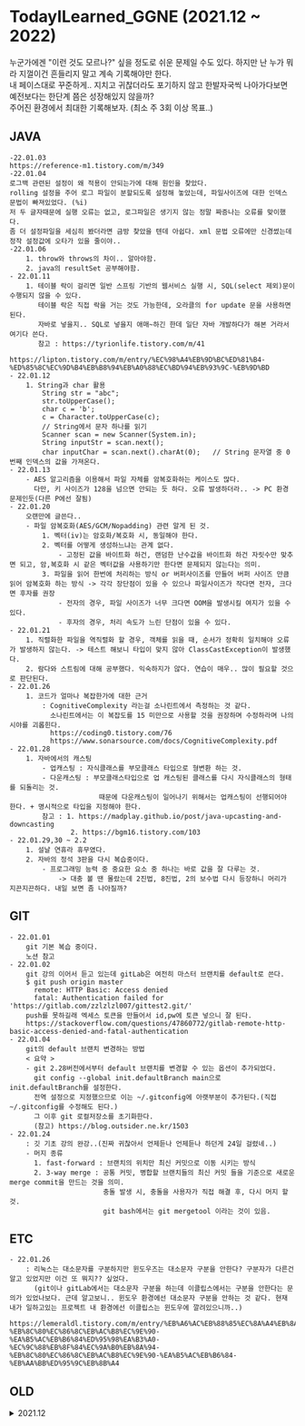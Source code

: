 # TodayILearned_GGNE (2021.12 ~ 2022)
    
누군가에겐 "이런 것도 모르나?" 싶을 정도로 쉬운 문제일 수도 있다.
하지만 난 누가 뭐라 지껄이건 흔들리지 말고 계속 기록해야만 한다.  
내 페이스대로 꾸준하게.. 지치고 귀찮더라도 포기하지 않고 한발자국씩 나아가다보면  
예전보다는 한단계 쯤은 성장해있지 않을까?  
주어진 환경에서 최대한 기록해보자. (최소 주 3회 이상 목표..)
  



## JAVA
    -22.01.03
    https://reference-m1.tistory.com/m/349
    -22.01.04
    로그백 관련된 설정이 왜 적용이 안되는가에 대해 원인을 찾았다. 
    rolling 설정을 주어 로그 파일이 분할되도록 설정해 놓았는데, 파일사이즈에 대한 인덱스 문법이 빠져있었다. (%i) 
    저 두 글자때문에 실행 오류는 없고, 로그파일은 생기지 않는 정말 짜증나는 오류를 맞이했다. 
    좀 더 설정파일을 세심히 봤더라면 금방 찾았을 텐데 아쉽다. xml 문법 오류에만 신경썼는데 정작 설정값에 오타가 있을 줄이야.. 
    -22.01.06
        1. throw와 throws의 차이.. 알아야함. 
        2. java의 resultSet 공부해야함. 
    - 22.01.11
        1. 테이블 락이 걸리면 일반 스프링 기반의 웹서비스 실행 시, SQL(select 제외)문이 수행되지 않을 수 있다. 
           테이블 락은 직접 락을 거는 것도 가능한데, 오라클의 for update 문을 사용하면 된다. 
           자바로 넣을지.. SQL로 넣을지 애매~하긴 한데 일단 자바 개발하다가 해본 거라서 여기다 쓴다. 
           참고 : https://tyrionlife.tistory.com/m/41 
                  https://lipton.tistory.com/m/entry/%EC%98%A4%EB%9D%BC%ED%81%B4-%ED%85%8C%EC%9D%B4%EB%B8%94%EB%A0%88%EC%BD%94%EB%93%9C-%EB%9D%BD
    - 22.01.12
        1. String과 char 활용
            String str = "abc";
            str.toUpperCase();
            char c = 'b';
            c = Character.toUpperCase(c);
            // String에서 문자 하나를 읽기 
            Scanner scan = new Scanner(System.in); 
            String inputStr = scan.next();
            char inputChar = scan.next().charAt(0);   // String 문자열 중 0번째 인덱스의 값을 가져온다. 
    - 22.01.13
        - AES 알고리즘을 이용해서 파일 자체를 암복호화하는 케이스도 많다. 
          다만, 키 사이즈가 128을 넘으면 안되는 듯 하다. 오류 발생하더라.. -> PC 환경 문제인듯(다른 P에선 잘됨) 
    - 22.01.20
        오랜만에 글쓴다.. 
        - 파일 암복호화(AES/GCM/Nopadding) 관련 알게 된 것. 
            1. 벡터(iv)는 암호화/복호화 시, 동일해야 한다. 
            2. 벡터를 어떻게 생성하느냐는 관계 없다. 
                - 고정된 값을 바이트화 하건, 랜덤한 난수값을 바이트화 하건 자릿수만 맞추면 되고, 암,복호화 시 같은 벡터값을 사용하기만 한다면 문제되지 않는다는 의미. 
            3. 파일을 읽어 한번에 처리하는 방식 or 버퍼사이즈를 만들어 버퍼 사이즈 만큼 읽어 암복호화 하는 방식 -> 각각 장단점이 있을 수 있으나 파일사이즈가 작다면 전자, 크다면 후자를 권장
                - 전자의 경우, 파일 사이즈가 너무 크다면 OOM을 발생시킬 여지가 있을 수 있다. 
                - 후자의 경우, 처리 속도가 느린 단점이 있을 수 있다. 
    - 22.01.21
        1. 직렬화한 파일을 역직렬화 할 경우, 객체를 읽을 때, 순서가 정확히 일치해야 오류가 발생하지 않는다. -> 테스트 해보니 타입이 맞지 않아 ClassCastException이 발생했다.
        2. 람다와 스트림에 대해 공부했다. 익숙하지가 않다. 연습이 매우.. 많이 필요할 것으로 판단된다.  
    - 22.01.26
        1. 코드가 얼마나 복잡한가에 대한 근거 
            : CognitiveComplexity 라는걸 소나린트에서 측정하는 것 같다. 
              소나린트에서는 이 복잡도를 15 미만으로 사용할 것을 권장하며 수정하라며 나의 시야를 괴롭힌다. 
              https://coding0.tistory.com/76
              https://www.sonarsource.com/docs/CognitiveComplexity.pdf
    - 22.01.28
        1. 자바에서의 캐스팅 
            - 업캐스팅 : 자식클래스를 부모클래스 타입으로 형변환 하는 것. 
            - 다운캐스팅 : 부모클래스타입으로 업 캐스팅된 클래스를 다시 자식클래스의 형태를 되돌리는 것. 
                          때문에 다운캐스팅이 일어나기 위해서는 업캐스팅이 선행되어야 한다. + 명시적으로 타입을 지정해야 한다. 
            참고 : 1. https://madplay.github.io/post/java-upcasting-and-downcasting
                   2. https://bgm16.tistory.com/103
    - 22.01.29,30 ~ 2.2
        1. 설날 연휴라 휴무였다. 
        2. 자바의 정석 3판을 다시 복습중이다. 
            - 프로그래밍 능력 중 중요한 요소 중 하나는 바로 값을 잘 다루는 것. 
                -> 대충 볼 땐 몰랐는데 2진법, 8진법, 2의 보수법 다시 등장하니 머리가 지끈지끈하다. 내일 보면 좀 나아질까?

## GIT
    - 22.01.01
        git 기본 복습 중이다. 
        노션 참고 
    - 22.01.02
        git 강의 이어서 듣고 있는데 gitLab은 여전히 마스터 브랜치를 default로 쓴다. 
        $ git push origin master
          remote: HTTP Basic: Access denied
          fatal: Authentication failed for 'https://gitlab.com/zzlzlzl007/gittest2.git/'
        push를 못하길래 엑세스 토큰을 만들어서 id,pw에 토큰 넣으니 잘 된다. 
        https://stackoverflow.com/questions/47860772/gitlab-remote-http-basic-access-denied-and-fatal-authentication
    - 22.01.04
        git의 default 브랜치 변경하는 방법
        < 요약 >
        - git 2.28버전에서부터 default 브랜치를 변경할 수 있는 옵션이 추가되었다. 
          git config --global init.defaultBranch main으로 init.defaultBranch를 설정한다. 
          전역 설정으로 지정했으므로 이는 ~/.gitconfig에 아랫부분이 추가된다.(직접 ~/.gitconfig를 수정해도 된다.)
          그 이후 git 로컬저장소를 초기화한다.
          (참고) https://blog.outsider.ne.kr/1503
    - 22.01.24
        : 깃 기초 강의 완강..(진짜 귀찮아서 언제듣나 언제듣나 하던게 24일 걸렸네..)
        - 머지 종류
          1. fast-forward : 브랜치의 위치만 최신 커밋으로 이동 시키는 방식 
          2. 3-way merge : 공통 커밋, 병합할 브랜치들의 최신 커밋 들을 기준으로 새로운 merge commit을 만드는 것을 의미.
                           충돌 발생 시, 충돌을 사용자가 직접 해결 후, 다시 머지 할 것. 
                           git bash에서는 git mergetool 이라는 것이 있음.


## ETC
    - 22.01.26
        : 리눅스는 대소문자를 구분하지만 윈도우즈는 대소문자 구분을 안한다? 구분자가 다른건 알고 있었지만 이건 또 뭐지?? 싶었다. 
          (git이나 gitLab에서는 대소문자 구분을 하는데 이클립스에서는 구분을 안한다는 문의가 있었나보다. 근데 알고보니.. 윈도우 환경에선 대소문자 구분을 안하는 것 같다. 현재 내가 일하고있는 프로젝트 내 환경에선 이클립스는 윈도우에 깔려있으니까..)
          https://lemeraldl.tistory.com/m/entry/%EB%A6%AC%EB%88%85%EC%8A%A4%EB%8A%94-%EB%8C%80%EC%86%8C%EB%AC%B8%EC%9E%90-%EA%B5%AC%EB%B6%84%ED%95%98%EA%B3%A0-%EC%9C%88%EB%8F%84%EC%9A%B0%EB%8A%94-%EB%8C%80%EC%86%8C%EB%AC%B8%EC%9E%90-%EA%B5%AC%EB%B6%84-%EB%AA%BB%ED%95%9C%EB%8B%A4




## OLD
<!-- <details> -->
<details markdown="1">
<summary>2021.12</summary>

<!--summary 아래 빈칸 공백 두고 내용을 적는공간-->
## JAVA
    - 21.12.02 
      : 간만에 servlet/JSP 공부 중이다. 
        MVC 패턴 -> 서블릿을 컨트롤러, JSP를 뷰로 사용해서 적용 
                    모델은 HttpServletRequest를 사용 -> request는 내부에 데이터 저장소를 가진다. 
                    request.set/getAttribute() 를 통해 보관, 조회한다. 
        ** 몰랐던 사실 
          1. WEB-INF - 해당 디렉토리 안에 JSP가 있으면 jsp를 직접 호출할 수 없다. 
                       컨트롤러를 통해서 jsp를 호출하도록 하기 위함.
          2. redirect / foward
            : 리다이렉트는 실제 클라이언트(웹브라우저)에 응답이 나갔다가 클라이언트가 리다이렉트 경로로 다시 재요청하는 것. 
              따라서 클라이언트가 이를 인지할 수 있고, url 경로도 변경이 된다. 
              포워드는 서버 내부에서 일어나는 호출이기 때문에 클라이언트가 전혀 인지할 수 없다. 
    - 21.12.06
        Java RSA 암복호화 시, keyValidException 해결 방법
        https://coderedirect.com/questions/602282/how-to-read-a-rsa-public-key-file-in-java
        - JAVA에서 지원하는 형식 : 자바에서 지원하는 RSA PEM 파일 형식이 맞지 않음
          자바는 PKCS#1 지원 안하고, PKCS#8만 지원함 ([출처] JAVA RSA invalid key format 오류|작성자 퍼대기)   -> 근데 출처가 없어서.. 불확실함. 확인 필요 
    - 21.12.07
       : JWT.. 어디서 들어본 것 같다... (JSON Web Token) 
         개요 정리된 글 (https://www.letmecompile.com/api-auth-jwt-jwk-explained/)
    - 21.12.08
       : JWK(JSON Web Key) 방식의 json 데이터를 받아, nimbusds 라이브러리를 통해, RSAPublicKey를 만들어서 암호화 API의 구조를 변경할 수 있었다.
         아쉬운 점은 외부 라이브러리에 의존하지 않고, 자바 기본 메소드들로 구현하고 싶었지만.. 그러지 못해 아쉽다. 
       (여담..) 왜 일본 측에선 암호화 값에 시간(java에서 기본적으로 제공하는 Instant)값을 같이 추가한걸까? (암호화 대상 데이터 + 현재 시간값)
         -> 같은 데이터 예를 들어 카드비밀번호 4자리인경우.. (1234라는 값으로 계속 같은 값을 주고받으면 해커가 해킹할 수도 있다.)  <- 설명이 개떡같은데.. 추후 보강하자.
            -> (암호화할 값 + 암호화하는 시점의 현재시간) 괄호안의 이 값을 한꺼번에 암호화해서 같은 값이어도 암호화 되어 리턴되는 값은 매번 달라진다. 
            -> 이는 복호화 시, 언제 만들어진 데이터인지 알아볼 수 있는 역할도 하고, 암호화 되는 데이터에 대해 약간의 보안성을 더 높이는데 도움이 되는 듯..하다.
    - 21.12.09
       : 1. 암복호화 테스트가 정상적으로 끝났다. 관련된 내용을 취합해 정리해야 한다. 
    - 21.12.10
       1. 암복호화 공부 필요 
         (https://yjshin.tistory.com/entry/%EC%95%94%ED%98%B8%ED%95%99-%EB%B9%84%EB%8C%80%EC%B9%AD%ED%82%A4-%EC%95%94%ED%98%B8-RSA-%EC%95%94%ED%98%B8%EC%8B%9C%EC%8A%A4%ED%85%9C)
       2. oaepparameterspec은 OAEPPadding과 관련이 있었다.
          https://ko.m.wikipedia.org/wiki/OAEP 

    - 21.12.13
       1. 이걸 자바라고 봐야될지.. 모르겠지만.. 계속 자바 암복호화 관련... 이슈가 있다. 
          https://celdee.tistory.com/m/228
          https://www.holaxprogramming.com/2017/06/12/encryption-with-rsa/
          RSA 알고리즘 방식의 암복호화 시, 공개키를 검증(sign)할 때 사용하는 시그니처라는 개념이 또 등장했다. 공부 필요하다.. (우리 플젝은 fixedPrivateKey라는 이름으로 썼다.)
       2. AES 알고리즘을 사용하는 암복호화 키에 이상한 garbage data가 섞여있으면 Base64 디코딩을 하지 못하고 IllegalArgumentException이 발생하는 현상이 있다. 
          ex) input byte array has incorrect ending byte at 44
       3. java 개발자 사이에서 이슈일만한 사건 발생 -> log4j2에서 보안 취약점 발견 -> log4j2 사용자는 2.15.0 버전으로 업그레이드 필요 
    - 21.12.16
        1. 음.. 고객사 보안팀에서 흥미로운 의견을 제시했다. 
           - 일반 자바에서 제공하는 암호화 관련 라이브러리보다 apache common crypto를 사용하면 근소하지만 성능 우위가 있다고 함. 
             https://commons.apache.org/proper/commons-crypto/xref-test/org/apache/commons/crypto/examples 참고 
        2. HashMap 사용 시, 동일한 키 값의 데이터를 추가하면 새로운 값의 데이터만 남는다. (기등록된 키를 동일하게 다른 값으로 재등록하면 이전 값이 갱신됨.)
            ex) map.put(myId, "12345");
                map.put(asdf, "1111");
                map.put(asdf, "1234");       // 기존 값이 없어지고 1234가 추가됨. 
        3. Collections는 각종 타입에 맞게 동기화를 쉽게 할 수 있도록 메소드를 제공하고 있다. 
    - 21.12.20
        1. log4j 관련 이슈 정리 된 유튜브를 보자 
           (https://www.youtube.com/watch?v=kwS3twdVsko&ab_channel=%EB%85%B8%EB%A7%88%EB%93%9C%EC%BD%94%EB%8D%94NomadCoders)
        2. logback도 1.과 관련되어 보완 패치가 있었던 모양인데.. 그 버전으로 업버전해서 우리 솔루션에 패치를 진행했는데 jboss가 기동하지 않고 오류가 발생했다. 
           (추후 확인이 필요하다..)
           
    - 21.12.22
        1. 코드 분석을 자동으로 수행해주는 소나큐브라는게 있는데 IDE 내, 소나린트와 연동이 가능하다. 
           구글링 해본 바로는.. 연동자체가 그렇게 어려운 것 같지는 않아보인다. 
           하지만 간혹 오류 사례들의 문의를 보면 각자 테스트 환경이 제각각이다. (IDE의 종류, IDE가 같더라도 IDE 버전, 플러그인 버전, 자바 버전 등..) 
           이러다보니 내 환경에서 연동 중 오류가 나도 다른 사람들의 사례를 참고하기가 쉽지않다. 
           IDE와 소나큐브-소나린트를 연동 시키기만 하면 유용하게 사용할 수 있을 듯 하다. 
    - 21.12.27
        1. JMeter를 통한 병렬 부하테스트 해보기 
           : 직접 해보니 그렇게까지 어렵진 않았다. 실행 전, 자바 환경변수가 설정되어 있다면 문제없이 실행 된다. 
             가장 직전에 테스트하던 소나큐브-소나린트 연동보다는 훨씬 간결했다. 
             그리고 제이미터 플러그인을 사용해 기능 추가도 가능하다. 제이미터 플러그인은 인터넷이 연결되어있어야하기 때문에, 프로젝트 안에서 다운로드 받진 못했고, 
             내일 다시 반입요청을 해서 병렬테스트를 진행하려고 한다. 
             
           참고글 
           https://m.blog.naver.com/asemansa/221685008430
           https://xmlangel.github.io/How-Can-I-Use-Jmeter/
    - 21.12.28
        1. 중계로그를 파일로 남겨달라는 요건 
            : 어떤 객체를 json 형태의 String 문자열로 변환해서 그 문자열을 logger로 출력했다. 
              jackson 라이브러리의 ObjectMapper를 이용했고, logback의 appender 설정을 통해 파일로 남길 수 있다.
              결과만 확인한것이라 내 뇌피셜이 다분하지만.. 
              LoggerFactory.getLogger("relay.log")    <--- logback.xml 설정파일에 name="relay.log" 이런식에서 매핑을 해서 사용이 되는듯 하다. 
              내가 구현한 부분의 상세 코드는 내일 자세히 기록해와야겠다. 아침에 출근하면 그것부터 해야겠네... 
    - 21.12.29
        1. logback도 뭔가 취약점이 발견된 듯 하다. 관련해서 보완 패치 필요하다. 
            현재 프로젝트에서 사용하는 버전은 logback 1.2.3이고, 취약점이 해결되려면 1.2.9버전 이상을 사용해야 한다. 
            ** 참고 
            LOGBACK 관련 보안 위협
            - https://www.boho.or.kr/data/secNoticeView.do?bulletin_writing_sequence=36396&queryString=cGFnZT0xJnNvcnRfY29kZT0mc29ydF9jb2RlX25hbWU9JnNlYXJjaF9zb3J0PXRpdGxlX25hbWUmc2VhcmNoX3dvcmQ9
            - https://cve.report/CVE-2021-42550
            - 참고사항 내용중 영어 원문과 다른 부분 (KISA 공지사이트에서 번역이 이상하게 되었네요 . 
                - JMSAppender가 아니고 JDBCAppender와 비슷하게 구현된 DBAppender입니다. 
                - https://cve.report/CVE-2021-42550 내의 Reference로 연결된 https://github.com/cn-panda/logbackRceDemo의 텍스트를 보면 logback DBAppender로 나옵니다.
                        In logback, it is also similar to the Appender of JDBCAppender in log4j1.x —— that is DBAppender
                        There is an interface called ConnectionSource in DBAppender.
                        This interface provides a pluggable way to obtain a JDBC connection using the logback class of java.sql.Connection
                        There are currently three implementation classes: DriverManagerConnectionSource, DataSourceConnectionSource and JNDIConnectionSource.
            CVE-2021-42550 에 영향 받는 부분
                - CVE-2021-42550 에 따라 위협에 대한 패치로 logback에서 DBAppender, ConnectionSource 클래스 들을 삭제했습니다. 
                - 해당 부분에 대한 처리를 한 후 logback 1.2.9 와 같이 패치되어야 합니다. 
                주로 서비스로그 저장을 위한 Appender 부분에 대한 수정이 발생합니다. 
                해당 부분에 대하여 프로젝트 마다 사이트 커스터마이징이 존재하면 해당부분에 대한 수정도 필요할 것으로 보입니다. 
                ex) bxm.dft.logging.logback.DefaultAsyncTableAppender
                [참고] JMSAPPENDER 관련 보안 위협
                - https://cve.mitre.org/cgi-bin/cvename.cgi?name=CVE-2021-4104
                - log4j 1.X대도 관련있음. 
                - JMSAppender 사용하지 않는 경우에는 영향이 없음.
        
        
## Git
    - 21.12.02
        : gitHub 기준, private Repository에 밤날 커밋한들, 내 자신 외에 타인이 내가 커밋을 했는지 안했는지 알 수가 없다. 
          내 계정으로는 잔디밭이 추가된것 처럼 보이는데, 로그아웃하고 내 계정을 조회해보니 잔디밭이 없어져있다.. 
    - 21.12.14
        : 음.. 내가 예전에 만들어 놓은 연습용 자바 프로젝트들이 default branch를 master로 사용중이었다.
          하지만, gitHub는 정책 변경으로 master를 main으로 사용중이라.. Pull request가 되지 않고, 계속 겉도는 상황이라 어쩔 수 없이 master -> main으로 default branch를 변경했다.
          https://kyeoneee.tistory.com/72
          위 링크대로 따라하던 중, 오류 발생하여 https://donggu1105.tistory.com/104를 참고 하여 해결 
    - 21.12.23 
        : VSCode에서 gitHub 연동하기. 
          https://webnautes.tistory.com/1422


## Linux 
    - 21.12.03 
        : 일하던 중 있었던 일이다.. find 명령어에서 symbolic link로 설정한 디렉토리 안의 파일을 찾지 못하는 현상이 있었다. 
          find의 옵션 중 -L 옵션을 주면 심볼릭 링크로 걸려있는 디렉토리 안의 파일을 처리할 수 있었다. 
      


## Python


## IDE
    
### IntelliJ 


<!-- <details> -->
<details markdown="1">
<summary>접기/펼치기 테스트</summary>

<!--summary 아래 빈칸 공백 두고 내용을 적는공간-->
       - 21.12.02
       : Inline Variable 단축키 : 컨트롤 + 알트 + N
         (ex) 
         \`MyView myView = new MyView("/WEB-INF/views/new-form.jsp");  return myView; \`
            -> return new MyView("/WEB-INF/views/new-form.jsp");
---
```
abcd
```
    defg
\` String abc = new String("abc");\`
</details>

https://github.com/lazypic/pandoc/blob/master/04_Markdown.md


    - 21.12.02
       1. Inline Variable 단축키 : 컨트롤 + 알트 + N
         (ex) 
         MyView myView = new MyView("/WEB-INF/views/new-form.jsp");  return myView;
            -> return new MyView("/WEB-INF/views/new-form.jsp");

       2. 어떤 로직을 메소드로 빼고 싶을 때 -> 따로 분리할 코드를 블록지정한 후, 컨트롤 + 알트 + M 


## ETC
<!-- <details> -->
<details markdown="1">
<summary>이 일을 하며 내가 느낀 것</summary>

<!--summary 아래 빈칸 공백 두고 내용을 적는공간-->
    - 21.12.09 
       : 인간은 생각보다 강하다. 위기가 닥쳐오면 어떻게해서든 해결해 낸다. (포기하지 않는다는.. 전제하에) 
         그 고통을 이겨냈을 때, 한단계 성장하는 느낌을 받을 수 있다. 나는 그것을 오늘 다시금 깨달았다. 물론.. 여기까지 오는데 너무 짜증났지만.. 그래도 뿌듯하다. 
         처음으로 인정받은 거라서 더 감회가 새롭고, 자신감이 붙었고, 더 열심히 하면 탈출할 수 있을 것이라는 희망이 생겼다. 
    - 21.12.17
       : 프리랜서 생활을 함에 있어 필요한 자세 
          - 성실한 자세 : 남에게 헛점을 보인다는 것 자체가 내 이미지를 실추시키는 것. ex) 대놓고 민폐끼치며 잔다던가.. , 내 일을 다 끝마치지 않았는데 노는 것 등..
          - 감정: 내 고객과 절대로 감정적으로 대응하지 말 것. 최대한 이성적으로 대응하려고 노력할 것. 매사 스트레스 받는 일이 생기니 스트레스 관리 철저히 할 것. 
          - 내가 할수 있는 일과 없는일을 구분
            : 해결할 수 있으면 내 선에서 해결하되, 내가 해결할 수 없는 일을 너무 길게 고민하지 말고, 어떤 사람이 내게 도움을 줄 수 있는가를 명확히 파악할 것. -> 문제의 빠른 해결이 더 중요. 
    - 21.12.19
       <내가 고쳐야 할 것>
       1. 동기가 부족하다. -> 새로운 동기부여가 필요하다. 
       2. 피드백을 받는 시기가 느리다. (빠른 피드백을 통해 개선한다.)
       3. 내가 어떤 일을 할 때, 어떻게 진행할 것인지, 왜 이렇게 생각했는지 등을 기록하고 작업을 하자. 
       4. 의도적인 수련을 해야한다. 
           1) 내 수준에 맞는 적절한 난이도 조절 (난이도가 너무 쉬우면 지루해지고, 어려우면 불안, 스트레스를 받게 된다.)
              - 지루함을 느낀다면 : 난이도를 높여본다. 
                (원래 진행하려던 일정보다 조금 더 빠르게 개발을 마친다던가.., 이 기능은 몇시까지 만든다. 강제로 제한시간을 정하고 개발)
              - 너무 어렵다면 : 난이도를 낮춘다. 
                (내가 구현해야하는 것을 좀 더 후진(?) 안좋은?? 데모 버전 수준의 기능을 먼저 만들고 점점 살을 붙여가는 식으로 진행한다.)
                (실력을 키운다. <-- 이건 뭐.. 필수 불가결한 것이긴 하나.. 시간이 오래걸리니..)
                
